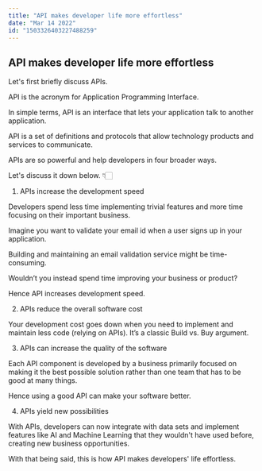 ```yaml
---
title: "API makes developer life more effortless"
date: "Mar 14 2022"
id: "1503326403227488259"
---
```


## API makes developer life more effortless

<Tweet>

Let's first briefly discuss APIs.

API is the acronym for Application Programming Interface.

</Tweet>

<Tweet>

In simple terms, API is an interface that lets your application talk to another application.

API is a set of definitions and protocols that allow technology products and services to communicate.

</Tweet>

<Tweet>

APIs are so powerful and help developers in four broader ways.

Let's discuss it down below. 👇🏻

</Tweet>

<Tweet>

1. APIs increase the development speed

Developers spend less time implementing trivial features and more time focusing on their important business.

</Tweet>

<Tweet>

Imagine you want to validate your email id when a user signs up in your application.

Building and maintaining an email validation service might be time-consuming. 

Wouldn’t you instead spend time improving your business or product?

Hence API increases development speed.

</Tweet>

<Tweet>

2. APIs reduce the overall software cost

Your development cost goes down when you need to implement and maintain less code (relying on APIs). It’s a classic Build vs. Buy argument.

</Tweet>

<Tweet>

3. APIs can increase the quality of the software

Each API component is developed by a business primarily focused on making it the best possible solution rather than one team that has to be good at many things.

Hence using a good API can make your software better.

</Tweet>

<Tweet>

4. APIs yield new possibilities

With APIs, developers can now integrate with data sets and implement features like AI and Machine Learning that they wouldn't have used before, creating new business opportunities.

</Tweet>

<Tweet>

With that being said, this is how API makes developers' life effortless.

</Tweet>
